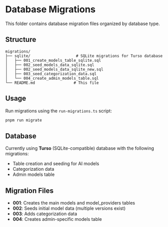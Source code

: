 # Database Migrations

This folder contains database migration files organized by database type.

## Structure

```text
migrations/
├── sqlite/                    # SQLite migrations for Turso database
│   ├── 001_create_models_table_sqlite.sql
│   ├── 002_seed_models_data_sqlite.sql
│   ├── 002_seed_models_data_sqlite_new.sql
│   ├── 003_seed_categorization_data.sql
│   └── 004_create_admin_models_table.sql
└── README.md                 # This file
```

## Usage

Run migrations using the `run-migrations.ts` script:

```bash
pnpm run migrate
```

## Database

Currently using **Turso** (SQLite-compatible) database with the following migrations:

- Table creation and seeding for AI models
- Categorization data
- Admin models table

## Migration Files

- **001**: Creates the main models and model_providers tables
- **002**: Seeds initial model data (multiple versions exist)
- **003**: Adds categorization data
- **004**: Creates admin-specific models table
